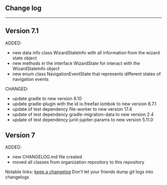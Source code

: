 ## Change log
----------------------

Version 7.1
-------------

ADDED:

- new data info class WizardStateInfo with all information from the wizard state object
- new methods in the interface WizardState for interact with the WizardStateInfo object
- new enum class NavigationEventState that represents different states of navigation events

CHANGED:

- update gradle to new version 8.10
- update gradle-plugin with the id io.freefair.lombok to new version 8.7.1
- update of test dependency file-worker to new version 17.4
- update of test dependency gradle-migration-data to new version 2.4
- update of test dependency junit-jupiter-params to new version 5.11.0

Version 7
-------------

ADDED:

- new CHANGELOG.md file created
- moved all classes from organization repository to this repository

Notable links:
[keep a changelog](http://keepachangelog.com/en/1.0.0/) Don’t let your friends dump git logs into changelogs
